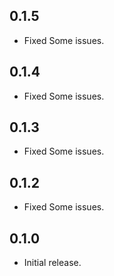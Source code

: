 ## 0.1.5

* Fixed Some issues.
## 0.1.4

* Fixed Some issues.
## 0.1.3

* Fixed Some issues.
## 0.1.2

* Fixed Some issues.

## 0.1.0

* Initial release.
